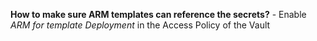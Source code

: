 **How to make sure ARM templates can reference the secrets?** - Enable *ARM for template Deployment* in the Access Policy of the Vault
